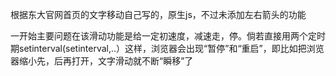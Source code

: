 根据东大官网首页的文字移动自己写的，原生js，不过未添加左右箭头的功能

一开始主要问题在该滑动功能是给一定初速度，减速走，停。倘若直接用两个定时期setinterval(setinterval,..）这样，浏览器会出现“暂停”和“重启”，即比如把浏览器缩小先，后再打开，文字滑动就不断“瞬移”了
